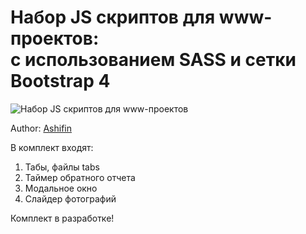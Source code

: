<h1><strong>Набор JS скриптов для www-проектов:</strong> <br>с использованием SASS и сетки Bootstrap 4</h1>

<img src="https://info-m.pro/wp-content/uploads/2020/11/preview.jpg" alt="Набор JS скриптов для www-проектов">

<p>Author: <a href="https://ashifin.com" target="_blank">Ashifin</a></p>

<p>
  В комплект входят:
</p>

<ol>
  <li>Табы, файлы tabs</li>
  <li>Таймер обратного отчета</li>
  <li>Модальное окно</li>
  <li>Слайдер фотографий</li>
</ol>
 <p> Комплект в разработке!</p>